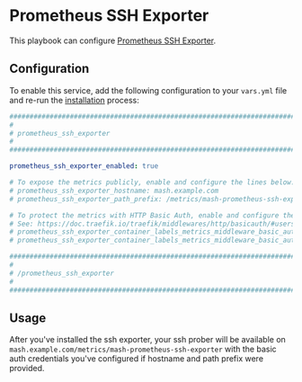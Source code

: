 <!--
SPDX-FileCopyrightText: 2023 Nikita Chernyi
SPDX-FileCopyrightText: 2024 Slavi Pantaleev

SPDX-License-Identifier: AGPL-3.0-or-later
-->

# Prometheus SSH Exporter

This playbook can configure [Prometheus SSH Exporter](https://github.com/treydock/ssh_exporter).

## Configuration

To enable this service, add the following configuration to your `vars.yml` file and re-run the [installation](../installing.md) process:

```yaml
########################################################################
#                                                                      #
# prometheus_ssh_exporter                                              #
#                                                                      #
########################################################################

prometheus_ssh_exporter_enabled: true

# To expose the metrics publicly, enable and configure the lines below:
# prometheus_ssh_exporter_hostname: mash.example.com
# prometheus_ssh_exporter_path_prefix: /metrics/mash-prometheus-ssh-exporter

# To protect the metrics with HTTP Basic Auth, enable and configure the lines below.
# See: https://doc.traefik.io/traefik/middlewares/http/basicauth/#users
# prometheus_ssh_exporter_container_labels_metrics_middleware_basic_auth_enabled: true
# prometheus_ssh_exporter_container_labels_metrics_middleware_basic_auth_users: ''

########################################################################
#                                                                      #
# /prometheus_ssh_exporter                                             #
#                                                                      #
########################################################################
```

## Usage

After you've installed the ssh exporter, your ssh prober will be available on `mash.example.com/metrics/mash-prometheus-ssh-exporter` with the basic auth credentials you've configured if hostname and path prefix were provided.
